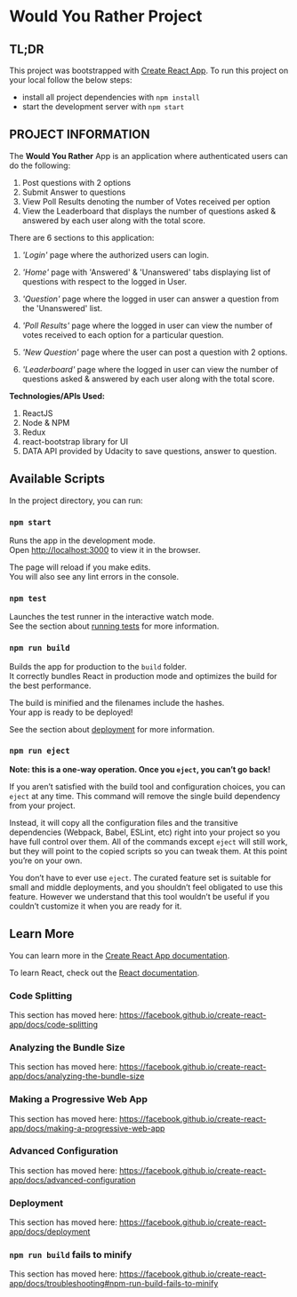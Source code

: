 # Would You Rather Project

## TL;DR
This project was bootstrapped with [Create React App](https://github.com/facebook/create-react-app).
To run this project on your local follow the below steps:

* install all project dependencies with `npm install`
* start the development server with `npm start`

## PROJECT INFORMATION
The **Would You Rather** App is an application where authenticated users can do the following:
1. Post questions with 2 options
2. Submit Answer to questions
3. View Poll Results denoting the number of Votes received per option
4. View the Leaderboard that displays the number of questions asked & answered by each user along with the total score.


There are 6 sections to this application:
1. _'Login'_ page where the authorized users can login.

2. _'Home'_ page with 'Answered' & 'Unanswered' tabs displaying list of questions with respect to the logged in User.

3. _'Question'_ page where the logged in user can answer a question from the 'Unanswered' list.

4. _'Poll Results'_ page where the logged in user can view the number of votes received to each option for a particular question.

5. _'New Question'_ page where the user can post a question with 2 options.

6. _'Leaderboard'_ page where the logged in user can view the number of questions asked & answered by each user along with the total score.


**Technologies/APIs Used:**
1. ReactJS
2. Node & NPM
3. Redux
4. react-bootstrap library for UI
3. DATA API provided by Udacity to save questions, answer to question.

## Available Scripts

In the project directory, you can run:

### `npm start`

Runs the app in the development mode.<br>
Open [http://localhost:3000](http://localhost:3000) to view it in the browser.

The page will reload if you make edits.<br>
You will also see any lint errors in the console.

### `npm test`

Launches the test runner in the interactive watch mode.<br>
See the section about [running tests](https://facebook.github.io/create-react-app/docs/running-tests) for more information.

### `npm run build`

Builds the app for production to the `build` folder.<br>
It correctly bundles React in production mode and optimizes the build for the best performance.

The build is minified and the filenames include the hashes.<br>
Your app is ready to be deployed!

See the section about [deployment](https://facebook.github.io/create-react-app/docs/deployment) for more information.

### `npm run eject`

**Note: this is a one-way operation. Once you `eject`, you can’t go back!**

If you aren’t satisfied with the build tool and configuration choices, you can `eject` at any time. This command will remove the single build dependency from your project.

Instead, it will copy all the configuration files and the transitive dependencies (Webpack, Babel, ESLint, etc) right into your project so you have full control over them. All of the commands except `eject` will still work, but they will point to the copied scripts so you can tweak them. At this point you’re on your own.

You don’t have to ever use `eject`. The curated feature set is suitable for small and middle deployments, and you shouldn’t feel obligated to use this feature. However we understand that this tool wouldn’t be useful if you couldn’t customize it when you are ready for it.

## Learn More

You can learn more in the [Create React App documentation](https://facebook.github.io/create-react-app/docs/getting-started).

To learn React, check out the [React documentation](https://reactjs.org/).

### Code Splitting

This section has moved here: https://facebook.github.io/create-react-app/docs/code-splitting

### Analyzing the Bundle Size

This section has moved here: https://facebook.github.io/create-react-app/docs/analyzing-the-bundle-size

### Making a Progressive Web App

This section has moved here: https://facebook.github.io/create-react-app/docs/making-a-progressive-web-app

### Advanced Configuration

This section has moved here: https://facebook.github.io/create-react-app/docs/advanced-configuration

### Deployment

This section has moved here: https://facebook.github.io/create-react-app/docs/deployment

### `npm run build` fails to minify

This section has moved here: https://facebook.github.io/create-react-app/docs/troubleshooting#npm-run-build-fails-to-minify

